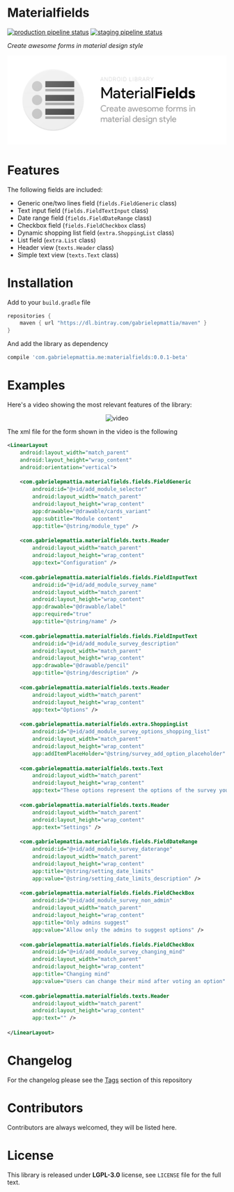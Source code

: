 # Materialfields

[![production pipeline status](https://gitlab.com/gabrielepmattia/materialfields/badges/production/pipeline.svg)](https://gitlab.com/gabrielepmattia/materialfields/commits/production) [![staging pipeline status](https://gitlab.com/gabrielepmattia/materialfields/badges/staging/pipeline.svg)](https://gitlab.com/gabrielepmattia/materialfields/commits/staging)

_Create awesome forms in material design style_

![repo banner](imgs/repo_top_banner.png)

# Features

The following fields are included:

- Generic one/two lines field (`fields.FieldGeneric` class)
- Text input field (`fields.FieldTextInput` class)
- Date range field (`fields.FieldDateRange` class)
- Checkbox field (`fields.FieldCheckbox` class)
- Dynamic shopping list field (`extra.ShoppingList` class)
- List field (`extra.List` class)
- Header view (`texts.Header` class)
- Simple text view (`texts.Text` class)

# Installation

Add to your `build.gradle` file

```groovy
repositories {
    maven { url "https://dl.bintray.com/gabrielepmattia/maven" }
}
```

And add the library as dependency

```groovy
compile 'com.gabrielepmattia.me:materialfields:0.0.1-beta'
```

# Examples

Here's a video showing the most relevant features of the library:

<span style="display:block;text-align:center">
<img src="https://i.imgur.com/WzW2M0D.gif" alt="video" height=700/>
</span>

The xml file for the form shown in the video is the following

```xml
<LinearLayout
    android:layout_width="match_parent"
    android:layout_height="wrap_content"
    android:orientation="vertical">

    <com.gabrielepmattia.materialfields.fields.FieldGeneric
        android:id="@+id/add_module_selector"
        android:layout_width="match_parent"
        android:layout_height="wrap_content"
        app:drawable="@drawable/cards_variant"
        app:subtitle="Module content"
        app:title="@string/module_type" />

    <com.gabrielepmattia.materialfields.texts.Header
        android:layout_width="match_parent"
        android:layout_height="wrap_content"
        app:text="Configuration" />

    <com.gabrielepmattia.materialfields.fields.FieldInputText
        android:id="@+id/add_module_survey_name"
        android:layout_width="match_parent"
        android:layout_height="wrap_content"
        app:drawable="@drawable/label"
        app:required="true"
        app:title="@string/name" />

    <com.gabrielepmattia.materialfields.fields.FieldInputText
        android:id="@+id/add_module_survey_description"
        android:layout_width="match_parent"
        android:layout_height="wrap_content"
        app:drawable="@drawable/pencil"
        app:title="@string/description" />

    <com.gabrielepmattia.materialfields.texts.Header
        android:layout_width="match_parent"
        android:layout_height="wrap_content"
        app:text="Options" />

    <com.gabrielepmattia.materialfields.extra.ShoppingList
        android:id="@+id/add_module_survey_options_shopping_list"
        android:layout_width="match_parent"
        android:layout_height="wrap_content"
        app:addItemPlaceHolder="@string/survey_add_option_placeholder" />

    <com.gabrielepmattia.materialfields.texts.Text
        android:layout_width="match_parent"
        android:layout_height="wrap_content"
        app:text="These options represent the options of the survey you can add as you want" />

    <com.gabrielepmattia.materialfields.texts.Header
        android:layout_width="match_parent"
        android:layout_height="wrap_content"
        app:text="Settings" />

    <com.gabrielepmattia.materialfields.fields.FieldDateRange
        android:id="@+id/add_module_survey_daterange"
        android:layout_width="match_parent"
        android:layout_height="wrap_content"
        app:title="@string/setting_date_limits"
        app:value="@string/setting_date_limits_description" />

    <com.gabrielepmattia.materialfields.fields.FieldCheckBox
        android:id="@+id/add_module_survey_non_admin"
        android:layout_width="match_parent"
        android:layout_height="wrap_content"
        app:title="Only admins suggest"
        app:value="Allow only the admins to suggest options" />

    <com.gabrielepmattia.materialfields.fields.FieldCheckBox
        android:id="@+id/add_module_survey_changing_mind"
        android:layout_width="match_parent"
        android:layout_height="wrap_content"
        app:title="Changing mind"
        app:value="Users can change their mind after voting an option" />

    <com.gabrielepmattia.materialfields.texts.Header
        android:layout_width="match_parent"
        android:layout_height="wrap_content"
        app:text="" />

</LinearLayout>
```

# Changelog

For the changelog please see the [Tags](https://gitlab.com/gabrielepmattia/materialfields) section of this repository

# Contributors

Contributors are always welcomed, they will be listed here.

# License

This library is released under **LGPL-3.0** license, see `LICENSE` file for the full text.
